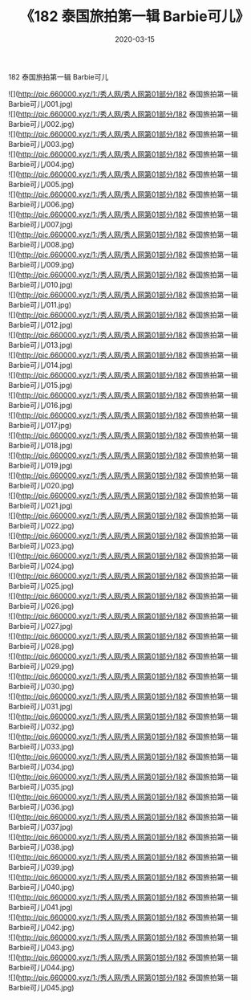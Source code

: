 ﻿---
layout: post
title:  《182 泰国旅拍第一辑 Barbie可儿》
date:   2020-03-15
img: http://pic.660000.xyz/1:/秀人网/秀人网第01部分/182 泰国旅拍第一辑 Barbie可儿/000.jpg
categories: [美女, 清纯, 唯美]
---

182 泰国旅拍第一辑 Barbie可儿

  ![](http://pic.660000.xyz/1:/秀人网/秀人网第01部分/182 泰国旅拍第一辑 Barbie可儿/001.jpg) <br> ![](http://pic.660000.xyz/1:/秀人网/秀人网第01部分/182 泰国旅拍第一辑 Barbie可儿/002.jpg) <br> ![](http://pic.660000.xyz/1:/秀人网/秀人网第01部分/182 泰国旅拍第一辑 Barbie可儿/003.jpg) <br> ![](http://pic.660000.xyz/1:/秀人网/秀人网第01部分/182 泰国旅拍第一辑 Barbie可儿/004.jpg) <br> ![](http://pic.660000.xyz/1:/秀人网/秀人网第01部分/182 泰国旅拍第一辑 Barbie可儿/005.jpg) <br> ![](http://pic.660000.xyz/1:/秀人网/秀人网第01部分/182 泰国旅拍第一辑 Barbie可儿/006.jpg) <br> ![](http://pic.660000.xyz/1:/秀人网/秀人网第01部分/182 泰国旅拍第一辑 Barbie可儿/007.jpg) <br> ![](http://pic.660000.xyz/1:/秀人网/秀人网第01部分/182 泰国旅拍第一辑 Barbie可儿/008.jpg) <br> ![](http://pic.660000.xyz/1:/秀人网/秀人网第01部分/182 泰国旅拍第一辑 Barbie可儿/009.jpg) <br> ![](http://pic.660000.xyz/1:/秀人网/秀人网第01部分/182 泰国旅拍第一辑 Barbie可儿/010.jpg) <br> ![](http://pic.660000.xyz/1:/秀人网/秀人网第01部分/182 泰国旅拍第一辑 Barbie可儿/011.jpg) <br> ![](http://pic.660000.xyz/1:/秀人网/秀人网第01部分/182 泰国旅拍第一辑 Barbie可儿/012.jpg) <br> ![](http://pic.660000.xyz/1:/秀人网/秀人网第01部分/182 泰国旅拍第一辑 Barbie可儿/013.jpg) <br> ![](http://pic.660000.xyz/1:/秀人网/秀人网第01部分/182 泰国旅拍第一辑 Barbie可儿/014.jpg) <br> ![](http://pic.660000.xyz/1:/秀人网/秀人网第01部分/182 泰国旅拍第一辑 Barbie可儿/015.jpg) <br> ![](http://pic.660000.xyz/1:/秀人网/秀人网第01部分/182 泰国旅拍第一辑 Barbie可儿/016.jpg) <br> ![](http://pic.660000.xyz/1:/秀人网/秀人网第01部分/182 泰国旅拍第一辑 Barbie可儿/017.jpg) <br> ![](http://pic.660000.xyz/1:/秀人网/秀人网第01部分/182 泰国旅拍第一辑 Barbie可儿/018.jpg) <br> ![](http://pic.660000.xyz/1:/秀人网/秀人网第01部分/182 泰国旅拍第一辑 Barbie可儿/019.jpg) <br> ![](http://pic.660000.xyz/1:/秀人网/秀人网第01部分/182 泰国旅拍第一辑 Barbie可儿/020.jpg) <br> ![](http://pic.660000.xyz/1:/秀人网/秀人网第01部分/182 泰国旅拍第一辑 Barbie可儿/021.jpg) <br> ![](http://pic.660000.xyz/1:/秀人网/秀人网第01部分/182 泰国旅拍第一辑 Barbie可儿/022.jpg) <br> ![](http://pic.660000.xyz/1:/秀人网/秀人网第01部分/182 泰国旅拍第一辑 Barbie可儿/023.jpg) <br> ![](http://pic.660000.xyz/1:/秀人网/秀人网第01部分/182 泰国旅拍第一辑 Barbie可儿/024.jpg) <br> ![](http://pic.660000.xyz/1:/秀人网/秀人网第01部分/182 泰国旅拍第一辑 Barbie可儿/025.jpg) <br> ![](http://pic.660000.xyz/1:/秀人网/秀人网第01部分/182 泰国旅拍第一辑 Barbie可儿/026.jpg) <br> ![](http://pic.660000.xyz/1:/秀人网/秀人网第01部分/182 泰国旅拍第一辑 Barbie可儿/027.jpg) <br> ![](http://pic.660000.xyz/1:/秀人网/秀人网第01部分/182 泰国旅拍第一辑 Barbie可儿/028.jpg) <br> ![](http://pic.660000.xyz/1:/秀人网/秀人网第01部分/182 泰国旅拍第一辑 Barbie可儿/029.jpg) <br> ![](http://pic.660000.xyz/1:/秀人网/秀人网第01部分/182 泰国旅拍第一辑 Barbie可儿/030.jpg) <br> ![](http://pic.660000.xyz/1:/秀人网/秀人网第01部分/182 泰国旅拍第一辑 Barbie可儿/031.jpg) <br> ![](http://pic.660000.xyz/1:/秀人网/秀人网第01部分/182 泰国旅拍第一辑 Barbie可儿/032.jpg) <br> ![](http://pic.660000.xyz/1:/秀人网/秀人网第01部分/182 泰国旅拍第一辑 Barbie可儿/033.jpg) <br> ![](http://pic.660000.xyz/1:/秀人网/秀人网第01部分/182 泰国旅拍第一辑 Barbie可儿/034.jpg) <br> ![](http://pic.660000.xyz/1:/秀人网/秀人网第01部分/182 泰国旅拍第一辑 Barbie可儿/035.jpg) <br> ![](http://pic.660000.xyz/1:/秀人网/秀人网第01部分/182 泰国旅拍第一辑 Barbie可儿/036.jpg) <br> ![](http://pic.660000.xyz/1:/秀人网/秀人网第01部分/182 泰国旅拍第一辑 Barbie可儿/037.jpg) <br> ![](http://pic.660000.xyz/1:/秀人网/秀人网第01部分/182 泰国旅拍第一辑 Barbie可儿/038.jpg) <br> ![](http://pic.660000.xyz/1:/秀人网/秀人网第01部分/182 泰国旅拍第一辑 Barbie可儿/039.jpg) <br> ![](http://pic.660000.xyz/1:/秀人网/秀人网第01部分/182 泰国旅拍第一辑 Barbie可儿/040.jpg) <br> ![](http://pic.660000.xyz/1:/秀人网/秀人网第01部分/182 泰国旅拍第一辑 Barbie可儿/041.jpg) <br> ![](http://pic.660000.xyz/1:/秀人网/秀人网第01部分/182 泰国旅拍第一辑 Barbie可儿/042.jpg) <br> ![](http://pic.660000.xyz/1:/秀人网/秀人网第01部分/182 泰国旅拍第一辑 Barbie可儿/043.jpg) <br> ![](http://pic.660000.xyz/1:/秀人网/秀人网第01部分/182 泰国旅拍第一辑 Barbie可儿/044.jpg) <br> ![](http://pic.660000.xyz/1:/秀人网/秀人网第01部分/182 泰国旅拍第一辑 Barbie可儿/045.jpg) <br>